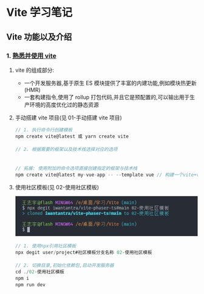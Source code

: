 <!--
 * @Author: wangzhiyu <w19165802736@163.com>
 * @version: 1.0.0
 * @Date: 2023-12-17 20:30:17
 * @LastEditTime: 2023-12-18 21:34:00
 * @Descripttion: Vite学习笔记
-->

# Vite 学习笔记

## Vite 功能以及介绍

### 1. [熟悉并使用 vite](https://cn.vitejs.dev/guide/)

1. vite 的组成部分:

   - 一个开发服务器,基于原生 ES 模块提供了丰富的内建功能,例如模块热更新(HMR)
   - 一套构建指令,使用了 rollup 打包代码,并且它是预配置的,可以输出用于生产环境的高度优化过的静态资源

2. 手动搭建 vite 项目(见 01-手动搭建 vite 项目)

   ```js
   // 1. 执行命令行创建模板
   npm create vite@latest 或 yarn create vite

   // 2. 根据需要的框架以及技术栈选择对应的选项


   // 拓展: 使用附加的命令选项直接创建指定的框架与技术栈
   npm create vite@latest my-vue-app -- --template vue // 构建一个vite+vue的项目
   ```

3. 使用社区模板(见 02-使用社区模板)

   ![使用示例](image.png)

   ```js
   // 1. 使用npx引用社区模板
   npx degit user/project#社区模板分支名称 02-使用社区模板

   // 2. 切换目录,初始化依赖包,启动开发服务器
   cd ./02-使用社区模板
   npm i
   npm run dev
   ```
